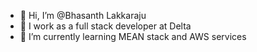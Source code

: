 - 👋 Hi, I’m @Bhasanth Lakkaraju
- :flight_departure: I work as a full stack developer at Delta
- 🌱 I’m currently learning MEAN stack and AWS services

<!---
BacMan159/BacMan159 is a ✨ special ✨ repository because its `README.md` (this file) appears on your GitHub profile.
You can click the Preview link to take a look at your changes.
--->
